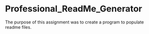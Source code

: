 # Professional_ReadMe_Generator

The purpose of this assignment was to create a program to populate readme files.



